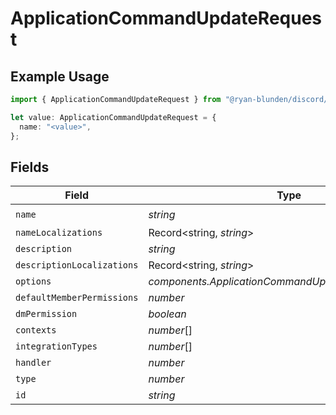 # ApplicationCommandUpdateRequest

## Example Usage

```typescript
import { ApplicationCommandUpdateRequest } from "@ryan-blunden/discord/models/components";

let value: ApplicationCommandUpdateRequest = {
  name: "<value>",
};
```

## Fields

| Field                                                 | Type                                                  | Required                                              | Description                                           |
| ----------------------------------------------------- | ----------------------------------------------------- | ----------------------------------------------------- | ----------------------------------------------------- |
| `name`                                                | *string*                                              | :heavy_check_mark:                                    | N/A                                                   |
| `nameLocalizations`                                   | Record<string, *string*>                              | :heavy_minus_sign:                                    | N/A                                                   |
| `description`                                         | *string*                                              | :heavy_minus_sign:                                    | N/A                                                   |
| `descriptionLocalizations`                            | Record<string, *string*>                              | :heavy_minus_sign:                                    | N/A                                                   |
| `options`                                             | *components.ApplicationCommandUpdateRequestOptions*[] | :heavy_minus_sign:                                    | N/A                                                   |
| `defaultMemberPermissions`                            | *number*                                              | :heavy_minus_sign:                                    | N/A                                                   |
| `dmPermission`                                        | *boolean*                                             | :heavy_minus_sign:                                    | N/A                                                   |
| `contexts`                                            | *number*[]                                            | :heavy_minus_sign:                                    | N/A                                                   |
| `integrationTypes`                                    | *number*[]                                            | :heavy_minus_sign:                                    | N/A                                                   |
| `handler`                                             | *number*                                              | :heavy_minus_sign:                                    | N/A                                                   |
| `type`                                                | *number*                                              | :heavy_minus_sign:                                    | N/A                                                   |
| `id`                                                  | *string*                                              | :heavy_minus_sign:                                    | N/A                                                   |